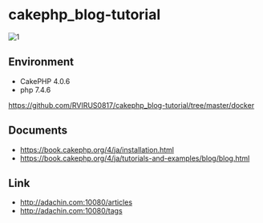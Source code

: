 # cakephp_blog-tutorial

![1](https://user-images.githubusercontent.com/5633085/87953592-334a0800-cae6-11ea-99d6-d3a099b8fa58.png)

## Environment

- CakePHP 4.0.6
- php 7.4.6

https://github.com/RVIRUS0817/cakephp_blog-tutorial/tree/master/docker

## Documents

- https://book.cakephp.org/4/ja/installation.html
- https://book.cakephp.org/4/ja/tutorials-and-examples/blog/blog.html

## Link

- http://adachin.com:10080/articles
- http://adachin.com:10080/tags
